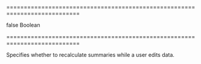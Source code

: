===========================================================================
<!--default-->false<!--/default-->
<!--type-->Boolean<!--/type-->
===========================================================================

<!--shortDescription-->
Specifies whether to recalculate summaries while a user edits data.
<!--/shortDescription-->

<!--fullDescription-->

<!--/fullDescription-->
